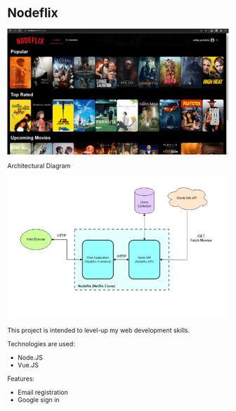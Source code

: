 # Nodeflix

![alt text](https://github.com/wibawaarif/Nodeflix/blob/main/Homepage.png)

Architectural Diagram

<img src="https://github.com/wibawaarif/Nodeflix/blob/main/Nodeflix-Architectural-Diagram.png" width="500" />

This project is intended to level-up my web development skills.

Technologies are used: 
  - Node.JS
  - Vue.JS

Features:
  - Email registration
  - Google sign in
